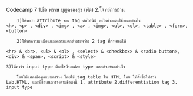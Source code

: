 Codecamp 7
    1.ชื่อ พรรษ บุญครองสุข (พัด)
    2.โจทย์การบ้าน
    
        1)ให้หาว่า attribute ของ tag ต่อไปนี้มี อะไรบ้างและใช้งานอย่างไร
    <h>, <p> , <div> , <img> , <a> , <img>, <ul>, <ol>, <table> , <form>, <button>

        2)ให้หาความเหมือนและความแตกต่างระหว่าง 2 tag ที่กำหนดให้

    <hr> & <br>, <ul> & <ol> , <select> & <checkbox> & <radio button>,
    <div> & <span>, <script> & <style>

    3)ให้หาว่า input type มีอะไรบ้างแต่ละ type แตกต่างกันอย่างไร

        โดยให้แสดงข้อมูลแบบตาราง โดยใช้ tag table ใน HTML โดย ให้ตั้งชื่อไฟล์ว่า 
    Lab.HTML, และมีชื่อบนตารางตามข้อดังนี้ 1. attribute 2.differentiation tag 3. input type
